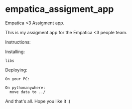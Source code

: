 # empatica_assigment_app
Empatica &lt;3 Assigment app.

This is my assigment app for the Empatica <3 people team.

Instructions:

  Installing:
  
    libs
  Deploying:
  
    On your PC:
    
    On pythonanywhere:
      move data to ../
    
    

And that's all. Hope you like it :)
